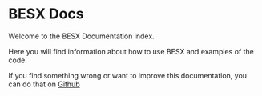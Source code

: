# BESX Docs

Welcome to the BESX Documentation index.

Here you will find information about how to use BESX and examples of the code.

If you find something wrong or want to improve this documentation, you can do that on [Github](https://github.com/cadox8/besx/tree/master/docs)